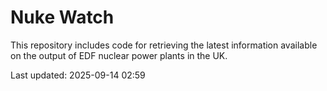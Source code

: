 # Nuke Watch

This repository includes code for retrieving the latest information available on the output of EDF nuclear power plants in the UK.

Last updated: 2025-09-14 02:59